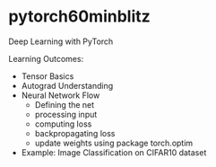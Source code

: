 # pytorch60minblitz
Deep Learning with PyTorch

Learning Outcomes:

- Tensor Basics
- Autograd Understanding
- Neural Network Flow 
    - Defining the net
    - processing input
    - computing loss
    - backpropagating loss
    - update weights using package torch.optim
- Example: Image Classification on CIFAR10 dataset
